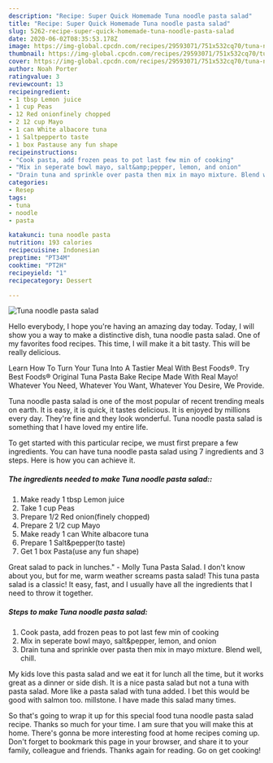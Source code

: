 ```yaml
---
description: "Recipe: Super Quick Homemade Tuna noodle pasta salad"
title: "Recipe: Super Quick Homemade Tuna noodle pasta salad"
slug: 5262-recipe-super-quick-homemade-tuna-noodle-pasta-salad
date: 2020-06-02T08:35:53.178Z
image: https://img-global.cpcdn.com/recipes/29593071/751x532cq70/tuna-noodle-pasta-salad-recipe-main-photo.jpg
thumbnail: https://img-global.cpcdn.com/recipes/29593071/751x532cq70/tuna-noodle-pasta-salad-recipe-main-photo.jpg
cover: https://img-global.cpcdn.com/recipes/29593071/751x532cq70/tuna-noodle-pasta-salad-recipe-main-photo.jpg
author: Noah Porter
ratingvalue: 3
reviewcount: 13
recipeingredient:
- 1 tbsp Lemon juice
- 1 cup Peas
- 12 Red onionfinely chopped
- 2 12 cup Mayo
- 1 can White albacore tuna
- 1 Saltpepperto taste
- 1 box Pastause any fun shape
recipeinstructions:
- "Cook pasta, add frozen peas to pot last few min of cooking"
- "Mix in seperate bowl mayo, salt&amp;pepper, lemon, and onion"
- "Drain tuna and sprinkle over pasta then mix in mayo mixture. Blend well, chill."
categories:
- Resep
tags:
- tuna
- noodle
- pasta

katakunci: tuna noodle pasta
nutrition: 193 calories
recipecuisine: Indonesian
preptime: "PT34M"
cooktime: "PT2H"
recipeyield: "1"
recipecategory: Dessert

---
```



![Tuna noodle pasta salad](https://img-global.cpcdn.com/recipes/29593071/751x532cq70/tuna-noodle-pasta-salad-recipe-main-photo.jpg)

Hello everybody, I hope you're having an amazing day today. Today, I will show you a way to make a distinctive dish, tuna noodle pasta salad. One of my favorites food recipes. This time, I will make it a bit tasty. This will be really delicious.

Learn How To Turn Your Tuna Into A Tastier Meal With Best Foods®. Try Best Foods® Original Tuna Pasta Bake Recipe Made With Real Mayo! Whatever You Need, Whatever You Want, Whatever You Desire, We Provide.

Tuna noodle pasta salad is one of the most popular of recent trending meals on earth. It is easy, it is quick, it tastes delicious. It is enjoyed by millions every day. They're fine and they look wonderful. Tuna noodle pasta salad is something that I have loved my entire life.


To get started with this particular recipe, we must first prepare a few ingredients. You can have tuna noodle pasta salad using 7 ingredients and 3 steps. Here is how you can achieve it.

##### The ingredients needed to make Tuna noodle pasta salad::

1. Make ready 1 tbsp Lemon juice
1. Take 1 cup Peas
1. Prepare 1/2 Red onion(finely chopped)
1. Prepare 2 1/2 cup Mayo
1. Make ready 1 can White albacore tuna
1. Prepare 1 Salt&amp;pepper(to taste)
1. Get 1 box Pasta(use any fun shape)


Great salad to pack in lunches.&#34; - Molly Tuna Pasta Salad. I don&#39;t know about you, but for me, warm weather screams pasta salad! This tuna pasta salad is a classic! It easy, fast, and I usually have all the ingredients that I need to throw it together. 

##### Steps to make Tuna noodle pasta salad:

1. Cook pasta, add frozen peas to pot last few min of cooking
1. Mix in seperate bowl mayo, salt&amp;pepper, lemon, and onion
1. Drain tuna and sprinkle over pasta then mix in mayo mixture. Blend well, chill.


My kids love this pasta salad and we eat it for lunch all the time, but it works great as a dinner or side dish. It is a nice pasta salad but not a tuna with pasta salad. More like a pasta salad with tuna added. I bet this would be good with salmon too. millstone. I have made this salad many times. 

So that's going to wrap it up for this special food tuna noodle pasta salad recipe. Thanks so much for your time. I am sure that you will make this at home. There's gonna be more interesting food at home recipes coming up. Don't forget to bookmark this page in your browser, and share it to your family, colleague and friends. Thanks again for reading. Go on get cooking!
